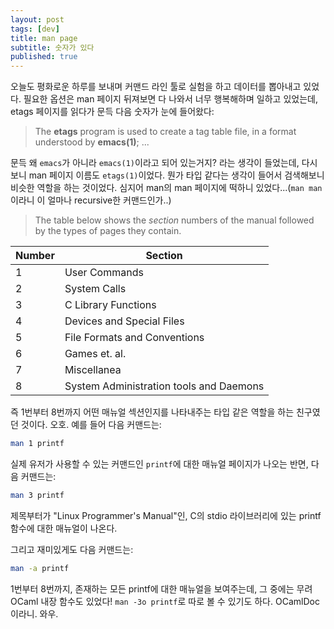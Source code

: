```yaml
---
layout: post
tags: [dev]
title: man page
subtitle: 숫자가 있다
published: true
---
```


 오늘도 평화로운 하루를 보내며 커맨드 라인 툴로 실험을 하고 데이터를
 뽑아내고 있었다. 필요한 옵션은 man 페이지 뒤져보면 다 나와서 너무
 행복해하며 일하고 있었는데, etags 페이지를 읽다가 문득 다음 숫자가
 눈에 들어왔다:


> The **etags** program is used to create a tag table file, in a
> format understood by **emacs(1)**; ...


 문득 왜 `emacs`가 아니라 `emacs(1)`이라고 되어 있는거지? 라는 생각이
 들었는데, 다시 보니 man 페이지 이름도 `etags(1)`이었다. 뭔가 타입
 같다는 생각이 들어서 검색해보니 비슷한 역할을 하는 것이었다. 심지어
 man의 man 페이지에 떡하니 있었다...(`man man`이라니 이 얼마나
 recursive한 커맨드인가..)

 > The table below shows the _section_ numbers of the manual followed
 > by the types of pages they contain.

| Number | Section |
|---|---|
| 1 | User Commands |
| 2 | System Calls |
| 3 | C Library Functions |
| 4 | Devices and Special Files |
| 5 | File Formats and Conventions |
| 6 | Games et. al. |
| 7 | Miscellanea |
| 8 | System Administration tools and Daemons |

 즉 1번부터 8번까지 어떤 매뉴얼 섹션인지를 나타내주는 타입 같은 역할을
 하는 친구였던 것이다. 오호.  예를 들어 다음 커맨드는:

```bash
man 1 printf
```

 실제 유저가 사용할 수 있는 커맨드인 `printf`에 대한 매뉴얼 페이지가
 나오는 반면, 다음 커맨드는:

```bash
man 3 printf
```

 제목부터가 "Linux Programmer's Manual"인, C의 stdio 라이브러리에 있는
 printf 함수에 대한 매뉴얼이 나온다.

 그리고 재미있게도 다음 커맨드는:

```bash
man -a printf
```

 1번부터 8번까지, 존재하는 모든 printf에 대한 매뉴얼을 보여주는데, 그
 중에는 무려 OCaml 내장 함수도 있었다! `man -3o printf`로 따로 볼 수
 있기도 하다. OCamlDoc이라니. 와우.

